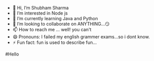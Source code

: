 - 👋 Hi, I’m Shubham Sharma
- 👀 I’m interested in Node js
- 🌱 I’m currently learning Java and Python
- 💞️ I’m looking to collaborate on ANYTHING...😏
- 📫 How to reach me ... well! you can't
- 😄 Pronouns: I failed my english grammer exams...so i dont know.
- ⚡ Fun fact: fun is used to describe fun...

#Hello

<!---
Simulanis-Dev-ShubhamSharma/Simulanis-Dev-ShubhamSharma is a ✨ special ✨ repository because its `README.md` (this file) appears on your GitHub profile.
You can click the Preview link to take a look at your changes.
--->
